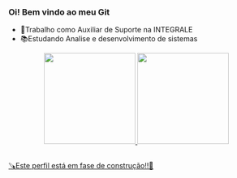 ### Oi! Bem vindo ao meu Git

- 💸Trabalho como Auxiliar de Suporte na INTEGRALE
- 📚Estudando Analise e desenvolvimento de sistemas

<div align="center">
  <a href="https://github.com/VictorNarcizo">
  <img height="180em" src="https://github-readme-stats.vercel.app/api?username=VictorNarcizo&show_icons=true&theme=dark&include_all_commits=true&count_private=true"/>
  <img height="180em" src="https://github-readme-stats.vercel.app/api/top-langs/?username=VictorNarcizo&layout=compact&langs_count=7&theme=dark"/>
</div>

##

🪚Este perfil está em fase de construção!!🔧
